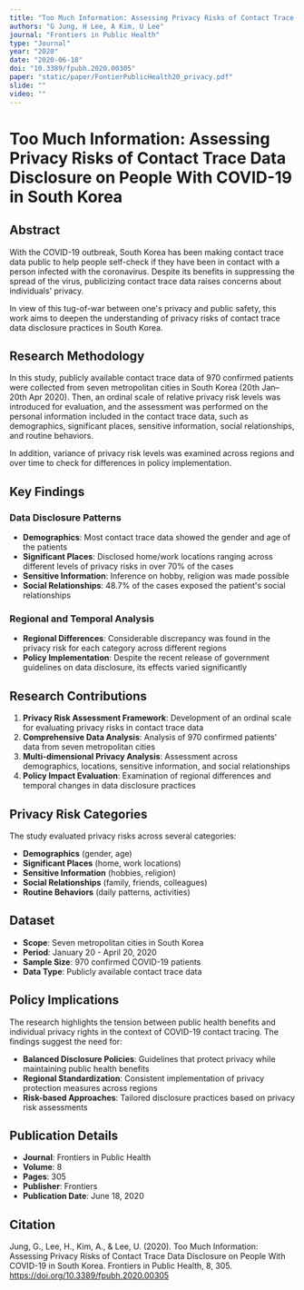 ```yaml
---
title: "Too Much Information: Assessing Privacy Risks of Contact Trace Data Disclosure on People With COVID-19 in South Korea"
authors: "G Jung, H Lee, A Kim, U Lee"
journal: "Frontiers in Public Health"
type: "Journal"
year: "2020"
date: "2020-06-18"
doi: "10.3389/fpubh.2020.00305"
paper: "static/paper/FontierPublicHealth20_privacy.pdf"
slide: ""
video: ""
---
```


# Too Much Information: Assessing Privacy Risks of Contact Trace Data Disclosure on People With COVID-19 in South Korea

## Abstract

With the COVID-19 outbreak, South Korea has been making contact trace data public to help people self-check if they have been in contact with a person infected with the coronavirus. Despite its benefits in suppressing the spread of the virus, publicizing contact trace data raises concerns about individuals' privacy.

In view of this tug-of-war between one's privacy and public safety, this work aims to deepen the understanding of privacy risks of contact trace data disclosure practices in South Korea.

## Research Methodology

In this study, publicly available contact trace data of 970 confirmed patients were collected from seven metropolitan cities in South Korea (20th Jan–20th Apr 2020). Then, an ordinal scale of relative privacy risk levels was introduced for evaluation, and the assessment was performed on the personal information included in the contact trace data, such as demographics, significant places, sensitive information, social relationships, and routine behaviors.

In addition, variance of privacy risk levels was examined across regions and over time to check for differences in policy implementation.

## Key Findings

### Data Disclosure Patterns

- **Demographics**: Most contact trace data showed the gender and age of the patients
- **Significant Places**: Disclosed home/work locations ranging across different levels of privacy risks in over 70% of the cases
- **Sensitive Information**: Inference on hobby, religion was made possible
- **Social Relationships**: 48.7% of the cases exposed the patient's social relationships

### Regional and Temporal Analysis

- **Regional Differences**: Considerable discrepancy was found in the privacy risk for each category across different regions
- **Policy Implementation**: Despite the recent release of government guidelines on data disclosure, its effects varied significantly

## Research Contributions

1. **Privacy Risk Assessment Framework**: Development of an ordinal scale for evaluating privacy risks in contact trace data
2. **Comprehensive Data Analysis**: Analysis of 970 confirmed patients' data from seven metropolitan cities
3. **Multi-dimensional Privacy Analysis**: Assessment across demographics, locations, sensitive information, and social relationships
4. **Policy Impact Evaluation**: Examination of regional differences and temporal changes in data disclosure practices

## Privacy Risk Categories

The study evaluated privacy risks across several categories:

- **Demographics** (gender, age)
- **Significant Places** (home, work locations)
- **Sensitive Information** (hobbies, religion)
- **Social Relationships** (family, friends, colleagues)
- **Routine Behaviors** (daily patterns, activities)

## Dataset

- **Scope**: Seven metropolitan cities in South Korea
- **Period**: January 20 - April 20, 2020
- **Sample Size**: 970 confirmed COVID-19 patients
- **Data Type**: Publicly available contact trace data

## Policy Implications

The research highlights the tension between public health benefits and individual privacy rights in the context of COVID-19 contact tracing. The findings suggest the need for:

- **Balanced Disclosure Policies**: Guidelines that protect privacy while maintaining public health benefits
- **Regional Standardization**: Consistent implementation of privacy protection measures across regions
- **Risk-based Approaches**: Tailored disclosure practices based on privacy risk assessments

## Publication Details

- **Journal**: Frontiers in Public Health
- **Volume**: 8
- **Pages**: 305
- **Publisher**: Frontiers
- **Publication Date**: June 18, 2020

## Citation

Jung, G., Lee, H., Kim, A., & Lee, U. (2020). Too Much Information: Assessing Privacy Risks of Contact Trace Data Disclosure on People With COVID-19 in South Korea. Frontiers in Public Health, 8, 305. https://doi.org/10.3389/fpubh.2020.00305 
